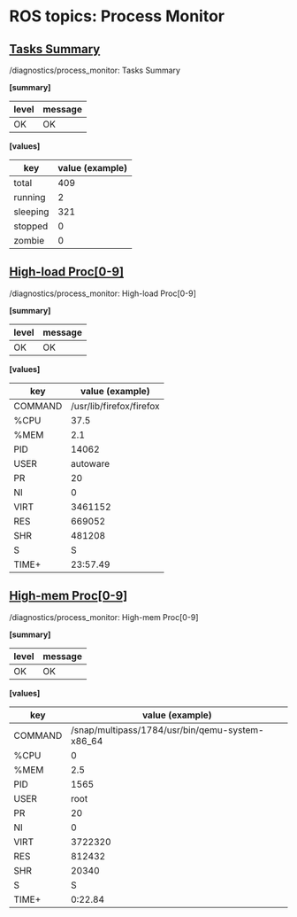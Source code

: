 # ROS topics: Process Monitor

## <u>Tasks Summary</u>

/diagnostics/process_monitor: Tasks Summary

<b>[summary]</b>

| level | message |
| ----- | ------- |
| OK    | OK      |

<b>[values]</b>

| key      | value (example) |
| -------- | --------------- |
| total    | 409             |
| running  | 2               |
| sleeping | 321             |
| stopped  | 0               |
| zombie   | 0               |

## <u>High-load Proc[0-9]</u>

/diagnostics/process_monitor: High-load Proc[0-9]

<b>[summary]</b>

| level | message |
| ----- | ------- |
| OK    | OK      |

<b>[values]</b>

| key     | value (example)          |
| ------- | ------------------------ |
| COMMAND | /usr/lib/firefox/firefox |
| %CPU    | 37.5                     |
| %MEM    | 2.1                      |
| PID     | 14062                    |
| USER    | autoware                 |
| PR      | 20                       |
| NI      | 0                        |
| VIRT    | 3461152                  |
| RES     | 669052                   |
| SHR     | 481208                   |
| S       | S                        |
| TIME+   | 23:57.49                 |

## <u>High-mem Proc[0-9]</u>

/diagnostics/process_monitor: High-mem Proc[0-9]

<b>[summary]</b>

| level | message |
| ----- | ------- |
| OK    | OK      |

<b>[values]</b>

| key     | value (example)                                 |
| ------- | ----------------------------------------------- |
| COMMAND | /snap/multipass/1784/usr/bin/qemu-system-x86_64 |
| %CPU    | 0                                               |
| %MEM    | 2.5                                             |
| PID     | 1565                                            |
| USER    | root                                            |
| PR      | 20                                              |
| NI      | 0                                               |
| VIRT    | 3722320                                         |
| RES     | 812432                                          |
| SHR     | 20340                                           |
| S       | S                                               |
| TIME+   | 0:22.84                                         |
